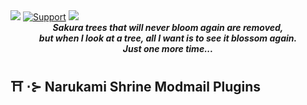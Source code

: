 <img src="https://cdn.discordapp.com/attachments/851864860081913907/851869615746973746/unknown.png">
  <a href="https://discord.gg/6RFKM446cA">
    <img src="https://img.shields.io/discord/799069920402341889?color=%237289da&label=.gg%2Fyae&logo=discord&style=for-the-badge" alt="Support"></a>
  
  <a href="https://github.com/ambv/black">
    <img src="https://img.shields.io/badge/Code%20Style-Black-black?style=for-the-badge"></a>

<div align="center"><strong><i>Sakura trees that will never bloom again are removed,<br>but when I look at a tree, all I want is to see it blossom again.<br>Just one more time...</i></strong></div>

## :shinto_shrine: ⋅⊱ Narukami Shrine Modmail Plugins
